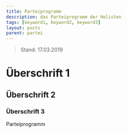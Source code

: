 ```yaml
---
title: Parteiprogramm
description: das Parteiprogramm der Holisten
tags: [keyword1, keyword2, keyword3]
layout: posts
parent: partei
---
```


> Stand: 17.03.2019

# Überschrift 1

## Überschrift 2

### Überschrift 3

Parteiprogramm